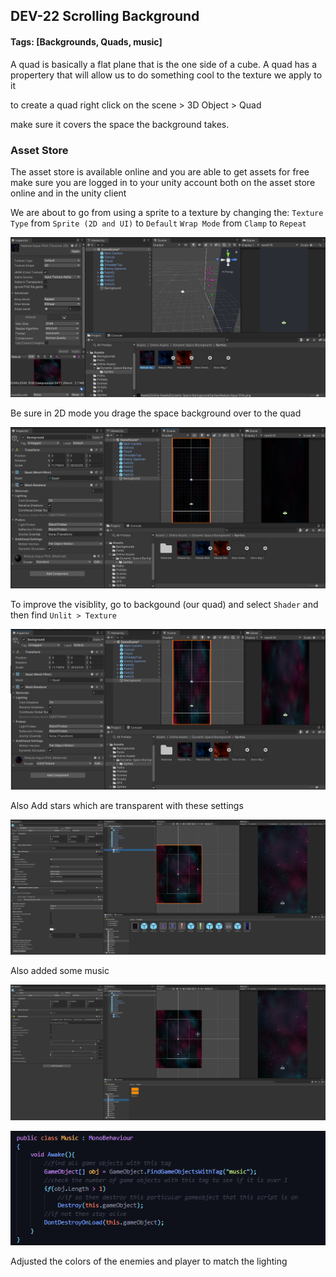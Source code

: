 ## DEV-22 Scrolling Background
#### Tags: [Backgrounds, Quads, music]

A quad is basically a flat plane that is the one side of a cube.
A quad has a propertery that will allow us to do something cool to the texture we apply to it


to create a quad right click on the scene > 3D Object > Quad

make sure it covers the space the background takes.

### Asset Store
The asset store is available online and you are able to get assets for free
make sure you are logged in to your unity account both on the asset store online and in the unity client

We are about to go from using a sprite to a texture by changing the:
`Texture Type` from `Sprite (2D and UI)` to `Default`
`Wrap Mode` from `Clamp` to `Repeat` 

![](../images/DEV-22-A.png)

Be sure in 2D mode you drage the space background over to the quad

![](../images/DEV-22-B.png)

To improve the visiblity, go to backgound (our quad) and select `Shader` and then find `Unlit > Texture`

![](../images/DEV-22-C.png)

Also Add stars which are transparent with these settings

![](../images/DEV-22-D.png)

Also added some music

![](../images/DEV-22-E.png)

![](../images/DEV-22-F.png)

Adjusted the colors of the enemies and player to match the lighting
